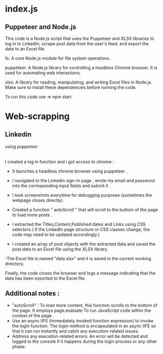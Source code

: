 # index.js

## Puppeteer and Node.js



This code is a Node.js script that uses the Puppeteer and XLSX libraries to log in to LinkedIn, scrape post data from the user's feed, and export the data to an Excel file.

fs: A core Node.js module for file system operations.

puppeteer: A Node.js library for controlling a headless Chrome browser. It is used for automating web interactions.

xlsx: A library for reading, manipulating, and writing Excel files in Node.js.
Make sure to install these dependencies before running the code.

To run this code use =>  npm start

# Web-scrapping
## Linkedin
###### using puppeteer

## 
I created a log in function and i got access to chrome  : 

- It launches a headless chrome browser using puppeteer . 

- I navigated to the Linkedin sign-in page , wrote my email and password into the corresponding input fields and submit it . 

- I took screenshots everytime for debugging purposes (sometimes the webpage closes directly).

- Created a function " autoScroll " that will scroll to the buttom of the page to load more posts .

- I extracted the Titles,Content,Published dates and Links using CSS selectors.( If the LinkedIn page structure or CSS classes change, the code may need to be updated accordingly.)

- I created an array of post objects with the extracted data and saved the post data to an Excel file using the XLSX library.

-The Excel file is named "data.xlsx" and it is saved in the current working directory.

Finally, the code closes the browser and logs a message indicating that the data has been exported to the Excel file.

## Additional notes :

- "autoScroll" : To load more content, this function scrolls to the bottom of the page. It employs page.evaluate To run JavaScript code within the context of the page.
- Use an async IIFE (immediately invoked function expression) to invoke the login function: The login method is encapsulated in an async IIFE so that it can run instantly and catch any execution-related issues.
- Address any execution-related errors: An error will be detected and logged to the console if it happens during the login process or any other phase.
